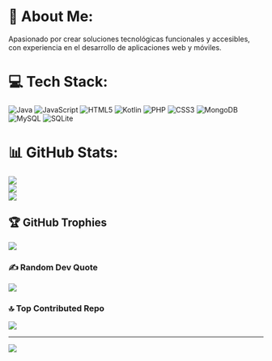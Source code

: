 # 💫 About Me:
Apasionado por crear soluciones tecnológicas funcionales y accesibles, con experiencia en el desarrollo de aplicaciones web y móviles.


# 💻 Tech Stack:
![Java](https://img.shields.io/badge/java-%23ED8B00.svg?style=for-the-badge&logo=openjdk&logoColor=white) ![JavaScript](https://img.shields.io/badge/javascript-%23323330.svg?style=for-the-badge&logo=javascript&logoColor=%23F7DF1E) ![HTML5](https://img.shields.io/badge/html5-%23E34F26.svg?style=for-the-badge&logo=html5&logoColor=white) ![Kotlin](https://img.shields.io/badge/kotlin-%237F52FF.svg?style=for-the-badge&logo=kotlin&logoColor=white) ![PHP](https://img.shields.io/badge/php-%23777BB4.svg?style=for-the-badge&logo=php&logoColor=white) ![CSS3](https://img.shields.io/badge/css3-%231572B6.svg?style=for-the-badge&logo=css3&logoColor=white) ![MongoDB](https://img.shields.io/badge/MongoDB-%234ea94b.svg?style=for-the-badge&logo=mongodb&logoColor=white) ![MySQL](https://img.shields.io/badge/mysql-4479A1.svg?style=for-the-badge&logo=mysql&logoColor=white) ![SQLite](https://img.shields.io/badge/sqlite-%2307405e.svg?style=for-the-badge&logo=sqlite&logoColor=white)
# 📊 GitHub Stats:
![](https://github-readme-stats.vercel.app/api?username=MartinVN0210&theme=github_dark&hide_border=false&include_all_commits=false&count_private=false)<br/>
![](https://nirzak-streak-stats.vercel.app/?user=MartinVN0210&theme=github_dark&hide_border=false)<br/>
![](https://github-readme-stats.vercel.app/api/top-langs/?username=MartinVN0210&theme=github_dark&hide_border=false&include_all_commits=false&count_private=false&layout=compact)

## 🏆 GitHub Trophies
![](https://github-profile-trophy.vercel.app/?username=MartinVN0210&theme=github_dark&no-frame=false&no-bg=true&margin-w=4)

### ✍️ Random Dev Quote
![](https://quotes-github-readme.vercel.app/api?type=horizontal&theme=radical)

### 🔝 Top Contributed Repo
![](https://github-contributor-stats.vercel.app/api?username=MartinVN0210&limit=5&theme=github_dark&combine_all_yearly_contributions=true)

---
[![](https://visitcount.itsvg.in/api?id=MartinVN0210&icon=0&color=0)](https://visitcount.itsvg.in)

<!-- Proudly created with GPRM ( https://gprm.itsvg.in ) -->
